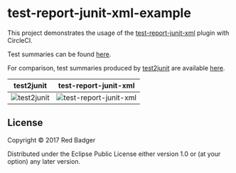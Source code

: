 # test-report-junit-xml-example

This project demonstrates the usage of the [test-report-junit-xml](https://github.com/redbadger/test-report-junit-xml) plugin with CircleCI.

Test summaries can be found [here](https://circleci.com/gh/redbadger/test-report-junit-xml-example/tree/master).

For comparison, test summaries produced by [test2junit](https://github.com/ruedigergad/test2junit) are available [here](https://circleci.com/gh/redbadger/test-report-junit-xml-example/tree/test2junit).

| test2junit | test-report-junit-xml |
|------------|-----------------------|
| ![test2junit][test2junit-screenshot] | ![test-report-junit-xml][test-report-junit-xml-screenshot] |

## License

Copyright © 2017 Red Badger

Distributed under the Eclipse Public License either version 1.0 or (at your option) any later version.

[test2junit-screenshot]: https://cloud.githubusercontent.com/assets/785641/22828808/3d53adb6-ef97-11e6-8846-110e21a6e936.png
[test-report-junit-xml-screenshot]: https://cloud.githubusercontent.com/assets/785641/22828807/3d3a8b60-ef97-11e6-9067-2f74dd163b34.png
